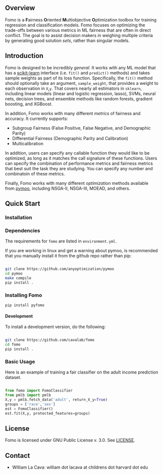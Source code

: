 ## Overview

<!-- start overview -->

Fomo is a **F**airness **O**riented **M**ultiobjective **O**ptimization toolbox for training regression and classification models. 
Fomo focuses on optimizing the trade-offs between various metrics in ML fairness that are often in direct conflict. 
The goal is to assist decision makers in weighing multiple criteria by generating good solution *sets*, rather than singular models. 

<!-- end overview -->

## Introduction 

<!-- start introduction -->

Fomo is designed to be incredibly *general*. 
It works with any ML model that has a [scikit-learn](https://scikit-learn.org) interface (i.e. `fit()` and `predict()` methods) and takes sample weights as part of its loss function. 
Specifically, the `fit()` method should optionally take an argument, `sample_weight`, that provides a weight to each observation in `X`,`y`. 
That covers nearly all estimators in `sklearn`, including linear models  (linear and logistic regression, lasso), SVMs, neural nets, decision trees, and ensemble methods like random forests, gradient boosting, and XGBoost. 

In addition, Fomo works with many different *metrics* of fairness and accuracy. 
It currently supports:

- Subgroup Fairness (False Positive, False Negative, and Demographic Parity)
- Differential Fairness (Demographic Parity and Calibration)
- Multicalibration

In addition, users can specify any callable function they would like to be optimized, as long as it matches the call signature of these functions. 
Users can specify the combination of performance metrics and fairness metrics that best suit the task they are studying. 
You can specify any number and combinatoin of these metrics. 

Finally, Fomo works with many different *optimization* methods available from [pymoo](https://pymoo.org/), including NSGA-II, NSGA-III, MOEAD, and others. 

<!-- end introduction -->

## Quick Start

<!-- start quickstart -->

### Installation

<!-- start installation -->

### Dependencies

The requirements for `fomo` are listed in `environment.yml`.

If you are working in linux and get a warning about pymoo, is recommended that you manually install it from the github repo rather than pip:

```bash

git clone https://github.com/anyoptimization/pymoo
cd pymoo
make compile
pip install .

```

### Installing Fomo

```text
pip install pyfomo
```

#### Development 

To install a development version, do the following:

```bash

git clone https://github.com/cavalab/fomo
cd fomo
pip install . 

```

<!-- end installation -->

### Basic Usage

Here is an example of training a fair classifier on the adult income prediction dataset. 

```python

from fomo import FomoClassifier
from pmlb import pmlb
X,y = pmlb.fetch_data('adult', return_X_y=True)
groups = ['race','sex']
est = FomoClassifier()
est.fit(X,y, protected_features=groups)

```

<!-- end quickstart -->

## License

<!-- start license -->

Fomo is licensed under GNU Public License v. 3.0.  See [LICENSE](https://github.com/cavalab/fomo/blob/main/LICENSE).

<!-- end license -->

## Contact

<!-- start contact -->


- William La Cava: william dot lacava at childrens dot harvard dot edu

<!-- end contact -->